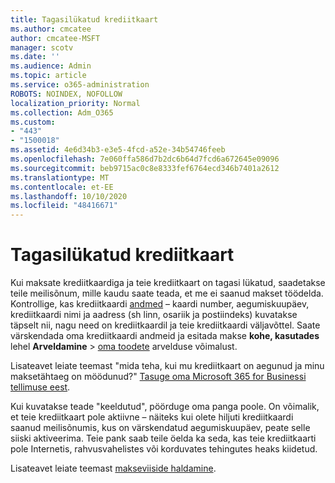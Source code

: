 ```yaml
---
title: Tagasilükatud krediitkaart
ms.author: cmcatee
author: cmcatee-MSFT
manager: scotv
ms.date: ''
ms.audience: Admin
ms.topic: article
ms.service: o365-administration
ROBOTS: NOINDEX, NOFOLLOW
localization_priority: Normal
ms.collection: Adm_O365
ms.custom:
- "443"
- "1500018"
ms.assetid: 4e6d34b3-e3e5-4fcd-a52e-34b54746feeb
ms.openlocfilehash: 7e060ffa586d7b2dc6b64d7fcd6a672645e09096
ms.sourcegitcommit: beb9715ac0c8e8333fef6764ecd346b7401a2612
ms.translationtype: MT
ms.contentlocale: et-EE
ms.lasthandoff: 10/10/2020
ms.locfileid: "48416671"
---
```

# <a name="declined-credit-card"></a>Tagasilükatud krediitkaart

Kui maksate krediitkaardiga ja teie krediitkaart on tagasi lükatud, saadetakse teile meilisõnum, mille kaudu saate teada, et me ei saanud makset töödelda. Kontrollige, kas krediitkaardi [andmed](https://go.microsoft.com/fwlink/p/?linkid=842054) – kaardi number, aegumiskuupäev, krediitkaardi nimi ja aadress (sh linn, osariik ja postiindeks) kuvatakse täpselt nii, nagu need on krediitkaardil ja teie krediitkaardi väljavõttel. Saate värskendada oma krediitkaardi andmeid ja esitada makse **kohe, kasutades** lehel **Arveldamine**  >  [oma toodete](https://go.microsoft.com/fwlink/p/?linkid=842054) arvelduse võimalust.

Lisateavet leiate teemast "mida teha, kui mu krediitkaart on aegunud ja minu maksetähtaeg on möödunud?" [Tasuge oma Microsoft 365 for Businessi tellimuse eest](https://docs.microsoft.com/microsoft-365/commerce/billing-and-payments/pay-for-your-subscription#what-if-my-credit-card-was-declined-and-my-payment-is-past-due).
  
Kui kuvatakse teade "keeldutud", pöörduge oma panga poole. On võimalik, et teie krediitkaart pole aktiivne – näiteks kui olete hiljuti krediitkaardi saanud meilisõnumis, kus on värskendatud aegumiskuupäev, peate selle siiski aktiveerima. Teie pank saab teile öelda ka seda, kas teie krediitkaarti pole Internetis, rahvusvahelistes või korduvates tehingutes heaks kiidetud.
  
Lisateavet leiate teemast [makseviiside haldamine](https://docs.microsoft.com/microsoft-365/commerce/billing-and-payments/manage-payment-methods).